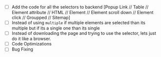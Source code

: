 - [ ] Add the code for all the selectors to backend [Popup Link // Table // Element attribute // HTML // Element // Element scroll down // Element click // Groupped // Sitemap]
- [ ] Instead of using `multiple` if multiple elements are selected than its multiple but if its a single one than its single
- [ ] Instead of downloading the page and trying to use the selector, lets just do it like a browser.
- [ ] Code Optimizations
- [ ] Bug Fixing
